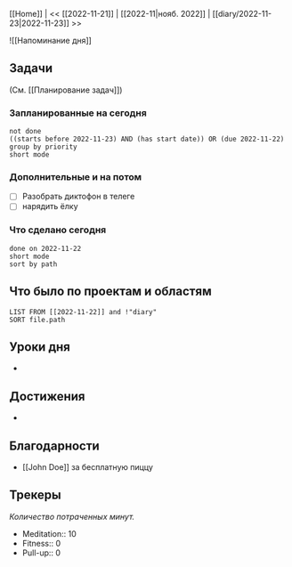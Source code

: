 [[Home]] | << [[2022-11-21]] | [[2022-11|нояб. 2022]] | [[diary/2022-11-23|2022-11-23]] >>

![[Напоминание дня]]
## Задачи
(См. [[Планирование задач]])
### Запланированные на сегодня
```tasks
not done
((starts before 2022-11-23) AND (has start date)) OR (due 2022-11-22)
group by priority
short mode
```
### Дополнительные и на потом
- [ ] Разобрать диктофон в телеге
- [ ] нарядить ёлку 
### Что сделано сегодня
```tasks
done on 2022-11-22
short mode
sort by path
```

## Что было по проектам и областям
```dataview
LIST FROM [[2022-11-22]] and !"diary"
SORT file.path
```

## Уроки дня
- 

## Достижения
- 

## Благодарности
- [[John Doe]] за бесплатную пиццу

## Трекеры
*Количество потраченных минут.*
- Meditation:: 10
- Fitness:: 0
- Pull-up:: 0
